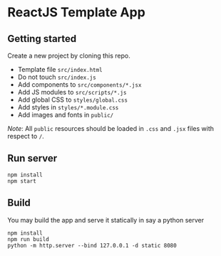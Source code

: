 # ReactJS Template App

## Getting started
Create a new project by cloning this repo.

- Template file `src/index.html`
- Do not touch `src/index.js`
- Add components to `src/components/*.jsx`
- Add JS modules to `src/scripts/*.js`
- Add global CSS to `styles/global.css`
- Add styles in `styles/*.module.css`
- Add images and fonts in `public/`

*Note*: All `public` resources should be loaded in `.css` and `.jsx` files with respect to `/`.

## Run server
```
npm install
npm start
```

## Build
You may build the app and serve it statically in say a python server
```
npm install
npm run build
python -m http.server --bind 127.0.0.1 -d static 8080
```
